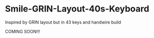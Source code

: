 # Smile-GRIN-Layout-40s-Keyboard
Inspired by GRIN layout but in 43 keys and handwire build

COMING SOON!!!

